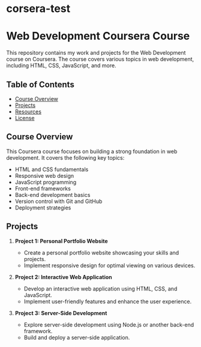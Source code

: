 # corsera-test
# Web Development Coursera Course

This repository contains my work and projects for the Web Development course on Coursera. The course covers various topics in web development, including HTML, CSS, JavaScript, and more.

## Table of Contents

- [Course Overview](#course-overview)
- [Projects](#projects)
- [Resources](#resources)
- [License](#license)

## Course Overview

This Coursera course focuses on building a strong foundation in web development. It covers the following key topics:

- HTML and CSS fundamentals
- Responsive web design
- JavaScript programming
- Front-end frameworks
- Back-end development basics
- Version control with Git and GitHub
- Deployment strategies

## Projects

1. **Project 1: Personal Portfolio Website**
   - Create a personal portfolio website showcasing your skills and projects.
   - Implement responsive design for optimal viewing on various devices.

2. **Project 2: Interactive Web Application**
   - Develop an interactive web application using HTML, CSS, and JavaScript.
   - Implement user-friendly features and enhance the user experience.

3. **Project 3: Server-Side Development**
   - Explore server-side development using Node.js or another back-end framework.
   - Build and deploy a server-side application.
